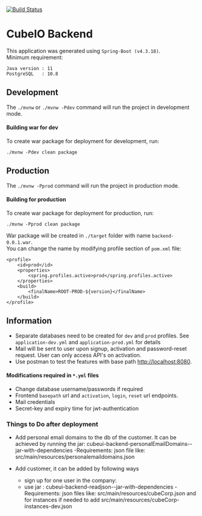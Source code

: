 [![Build Status](http://drone.cubecorp.io/api/badges/cube-io-corp/cubeui-backend/status.svg)](http://drone.cubecorp.io/cube-io-corp/cubeui-backend)
# CubeIO Backend

This application was generated using `Spring-Boot (v4.3.18)`.  
Minimum requirement:

    Java version : 11
    PostgreSQL   : 10.8

## Development


The `./mvnw` or `./mvnw -Pdev` command will run the project in development mode.

#### Building war for dev

To create war package for deployment for development, run:

    ./mvnw -Pdev clean package


## Production

The `./mvnw -Pprod` command will run the project in production mode.

#### Building for production

To create war package for deployment for production, run:

    ./mvnw -Pprod clean package

War package will be created in `./target` folder with name `backend-0.0.1.war`.  
You can change the name by modifying profile section of `pom.xml` file:

    <profile>
        <id>prod</id>
        <properties>
            <spring.profiles.active>prod</spring.profiles.active>
        </properties>
        <build>
            <finalName>ROOT-PROD-${version}</finalName>
        </build>
    </profile>

## Information

-   Separate databases need to be created for `dev` and `prod` profiles. See `application-dev.yml` and `application-prod.yml` for details
-   Mail will be sent to user upon signup, activation and password-reset request. User can only access API's on activation.
-   Use postman to test the features with base path [http://localhost:8080](http://localhost:8080).

#### Modifications required in `*.yml` files

-   Change database username/passwords if required
-   Frontend `basepath` url and `activation`, `login`, `reset` url endpoints.
-   Mail credentials
-   Secret-key and expiry time for jwt-authentication

### Things to Do after deployment

-   Add personal email domains to the db of the customer. It can be achieved by running the jar:
        cubeui-backend-personalEmailDomains-<version>-jar-with-dependencies 
      -Requirements: json file like: src/main/resources/personalemaildomains.json

-   Add customer, it can be added by following ways
    - sign up for one user in the company:
    - use jar : cubeui-backend-readjson-<version>-jar-with-dependencies
       -Requirements: json files like: src/main/resources/cubeCorp.json and 
                for instances if needed to add src/main/resources/cubeCorp-instances-dev.json